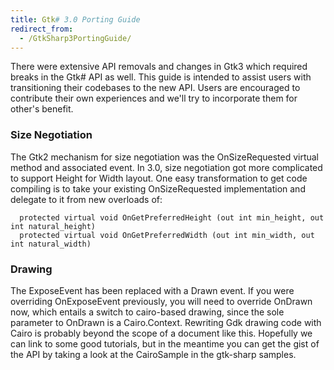 ```yaml
---
title: Gtk# 3.0 Porting Guide
redirect_from:
  - /GtkSharp3PortingGuide/
---
```


There were extensive API removals and changes in Gtk3 which required breaks in the Gtk# API as well. This guide is intended to assist users with transitioning their codebases to the new API. Users are encouraged to contribute their own experiences and we'll try to incorporate them for other's benefit.

### Size Negotiation

The Gtk2 mechanism for size negotiation was the OnSizeRequested virtual method and associated event. In 3.0, size negotiation got more complicated to support Height for Width layout. One easy transformation to get code compiling is to take your existing OnSizeRequested implementation and delegate to it from new overloads of:

      protected virtual void OnGetPreferredHeight (out int min_height, out int natural_height)
      protected virtual void OnGetPreferredWidth (out int min_width, out int natural_width)

### Drawing

The ExposeEvent has been replaced with a Drawn event. If you were overriding OnExposeEvent previously, you will need to override OnDrawn now, which entails a switch to cairo-based drawing, since the sole parameter to OnDrawn is a Cairo.Context. Rewriting Gdk drawing code with Cairo is probably beyond the scope of a document like this. Hopefully we can link to some good tutorials, but in the meantime you can get the gist of the API by taking a look at the CairoSample in the gtk-sharp samples.
